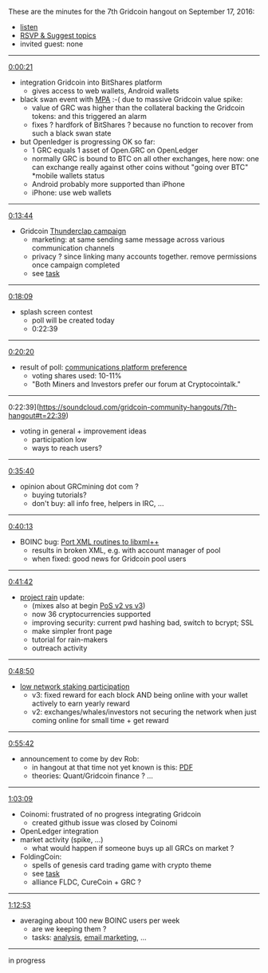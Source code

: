 These are the minutes for the 7th Gridcoin hangout on September 17, 2016:
* [listen](https://soundcloud.com/gridcoin-community-hangouts/7th-hangout)
* [RSVP & Suggest topics](https://steemit.com/gridcoin/@cm-steem/gridcoin-community-hangout-007-rsvp-and-suggest-topics)
* invited guest: none

***

[0:00:21](https://soundcloud.com/gridcoin-community-hangouts/7th-hangout#t=0:21)
* integration Gridcoin into BitShares platform
  * gives access to web wallets, Android wallets
* black swan event with [MPA](https://cryptofresh.com/a/GRIDCOIN) :-( due to massive Gridcoin value spike:
  * value of GRC was higher than the collateral backing the Gridcoin tokens: and this triggered an alarm
  * fixes ? hardfork of BitShares ? because no function to recover from such a black swan state
* but Openledger is progressing OK so far:
  * 1 GRC equals 1 asset of Open.GRC on OpenLedger
  * normally GRC is bound to BTC on all other exchanges, here now: one can exchange really against other coins without "going over BTC"
*mobile wallets status
  * Android probably more supported than iPhone
  * iPhone: use web wallets
  
***

[0:13:44](https://soundcloud.com/gridcoin-community-hangouts/7th-hangout#t=13:44)
* Gridcoin [Thunderclap campaign](https://www.thunderclap.it/projects/46914-science-currency-gridcoin)
  * marketing: at same sending same message across various communication channels
  * privacy ? since linking many accounts together. remove permissions once campaign completed
  * see [task](https://github.com/Erkan-Yilmaz/Gridcoin-tasks/issues/77)

***

[0:18:09](https://soundcloud.com/gridcoin-community-hangouts/7th-hangout#t=18:09)
* splash screen contest
  * poll will be created today
  * 0:22:39

***

[0:20:20](https://soundcloud.com/gridcoin-community-hangouts/7th-hangout#t=20:20)
* result of poll: [communications platform preference](https://steemit.com/gridcoin/@sc-steemit/gridcoin-votes-result-best-projects-and-prefered-communication-platform)
  * voting shares used: 10-11%
  * "Both Miners and Investors prefer our forum at Cryptocointalk."

***

0:22:39](https://soundcloud.com/gridcoin-community-hangouts/7th-hangout#t=22:39)
* voting in general + improvement ideas
  * participation low
  * ways to reach users?

***

[0:35:40](https://soundcloud.com/gridcoin-community-hangouts/7th-hangout#t=35:40)
* opinion about GRCmining dot com ?
  * buying tutorials?
  * don't buy: all info free, helpers in IRC, ...

***

[0:40:13](https://soundcloud.com/gridcoin-community-hangouts/7th-hangout#t=40:13)
* BOINC bug: [Port XML routines to libxml++](https://github.com/BOINC/boinc/issues/1633)
  * results in broken XML, e.g. with account manager of pool
  * when fixed: good news for Gridcoin pool users

***

[0:41:42](https://soundcloud.com/gridcoin-community-hangouts/7th-hangout#t=41:42)
* [project rain](https://github.com/grctest/project-rain-site/) update:
  * (mixes also at begin [PoS v2 vs v3](https://github.com/gridcoin/Gridcoin-Research/issues/106))
  * now 36 cryptocurrencies supported
  * improving security: current pwd hashing bad, switch to bcrypt; SSL
  * make simpler front page
  * tutorial for rain-makers
  * outreach activity

***

[0:48:50](https://soundcloud.com/gridcoin-community-hangouts/7th-hangout#t=48:50)
* [low network staking participation](https://github.com/gridcoin/Gridcoin-Research/issues/106)
  * v3: fixed reward for each block AND being online with your wallet actively to earn yearly reward
  * v2: exchanges/whales/investors not securing the network when just coming online for small time + get reward

***

[0:55:42](https://soundcloud.com/gridcoin-community-hangouts/7th-hangout#t=55:42)
* announcement to come by dev Rob:
  * in hangout at that time not yet known is this: [PDF](https://gridcoin.us/Guides/GridcoinSecurityUpgrade.pdf)
  * theories: Quant/Gridcoin finance ? ...

***

[1:03:09](https://soundcloud.com/gridcoin-community-hangouts/7th-hangout#t=1:03:09)
* Coinomi: frustrated of no progress integrating Gridcoin
  * created github issue was closed by Coinomi
* OpenLedger integration
* market activity (spike, ...)
  * what would happen if someone buys up all GRCs on market ?
* FoldingCoin: 
  * spells of genesis card trading game with crypto theme
  * see [task](https://github.com/Erkan-Yilmaz/Gridcoin-tasks/issues/60)
  * alliance FLDC, CureCoin + GRC ?

***

[1:12:53](https://soundcloud.com/gridcoin-community-hangouts/7th-hangout#t=1:12:53)
* averaging about 100 new BOINC users per week
  * are we keeping them ?
  * tasks: [analysis](https://github.com/Erkan-Yilmaz/Gridcoin-tasks/issues/46), [email marketing](https://github.com/Erkan-Yilmaz/Gridcoin-tasks/issues/10), ...
  
***

in progress
